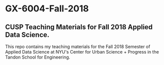# GX-6004-Fall-2018
## CUSP Teaching Materials for Fall 2018 Applied Data Science.

This repo contains my teaching materials for the Fall 2018 Semester of Applied Data Science at NYU's Center for Urban Science + Progress in the Tandon School for Engineering.
